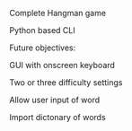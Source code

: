 Complete Hangman game

Python based CLI

Future objectives:

GUI with onscreen keyboard

Two or three difficulty settings

Allow user input of word

Import dictonary of words